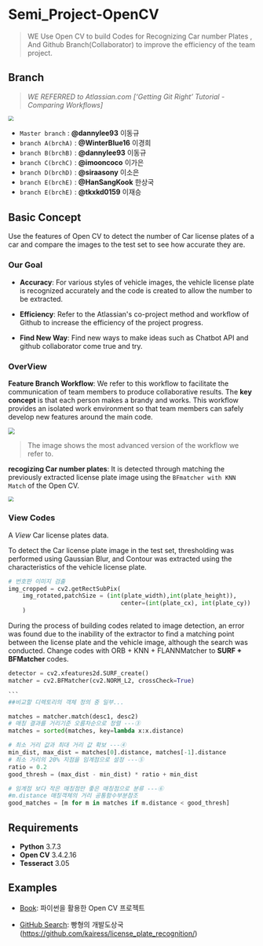 

# Semi_Project-OpenCV

> WE Use Open CV to build Codes for Recognizing Car number Plates , And Github Branch(Collaborator) to improve the efficiency of the team project.



## Branch

> *WE REFERRED to Atlassian.com [‘Getting Git Right’ Tutorial - Comparing Workflows]*

<img src="https://wac-cdn.atlassian.com/dam/jcr:0869c664-5bc1-4bf2-bef0-12f3814b3187/01.svg?cdnVersion=485" style="zoom:67%;" />

- `Master branch` :  **@dannylee93** 이동규
- `branch A(brchA)` : **@WinterBlue16**  이경희
- `branch B(brchB)` : **@dannylee93** 이동규
- `branch C(brchC)` : **@imooncoco**  이가은
- `branch D(brchD)` : **@siraasony** 이소은
- `branch E(brchE)` : **@HanSangKook**  한상국
- `branch E(brchE)` : **@tkxkd0159**  이재승



## Basic Concept

Use the features of Open CV to detect the number of Car license plates of a car and compare the images to the test set to see how accurate they are.

###  Our Goal

- **Accuracy**: For various styles of vehicle images, the vehicle license plate is recognized accurately and the code is created to allow the number to be extracted.

- **Efficiency**: Refer to the Atlassian's co-project method and workflow of Github to increase the efficiency of the project progress.

- **Find New Way**: Find new ways to make ideas such as Chatbot API and github collaborator come true and try.

  

###  OverView

**Feature Branch Workflow**: We refer to this workflow to facilitate the communication of team members to produce collaborative results. The **key concept** is that each person makes a brandy and works. This workflow provides an isolated work environment so that team members can safely develop new features around the main code.

<img src="https://wac-cdn.atlassian.com/dam/jcr:a9cea7b7-23c3-41a7-a4e0-affa053d9ea7/04%20(1).svg?cdnVersion=485" style="zoom:80%;" />

> The image shows the most advanced version of the workflow we refer to.

**recogizing Car number plates**: It is detected through matching the previously extracted license plate image using the `BFmatcher with KNN Match` of the Open CV.

<img src="C:\Users\bruce0809\Desktop\matcher.jpg" style="zoom: 67%;" />



### View Codes

A *View* Car license plates data. 

To detect the Car license plate image in the test set, thresholding was performed using Gaussian Blur, and Contour was extracted using the characteristics of the vehicle license plate.

```python
# 번호판 이미지 검출
img_cropped = cv2.getRectSubPix(
    img_rotated,patchSize = (int(plate_width),int(plate_height)), 
                                center=(int(plate_cx), int(plate_cy))
	)
```

During the process of building codes related to image detection, an error was found due to the inability of the extractor to find a matching point between the license plate and the vehicle image, although the search was conducted. Change codes with ORB + KNN + FLANNMatcher to **SURF + BFMatcher**  codes.

```python
detector = cv2.xfeatures2d.SURF_create()
matcher = cv2.BFMatcher(cv2.NORM_L2, crossCheck=True)

​```
##비교할 디렉토리의 객체 정의 중 일부...

matches = matcher.match(desc1, desc2)
# 매칭 결과를 거리기준 오름차순으로 정렬 ---③
matches = sorted(matches, key=lambda x:x.distance)

# 최소 거리 값과 최대 거리 값 확보 ---④
min_dist, max_dist = matches[0].distance, matches[-1].distance
# 최소 거리의 20% 지점을 임계점으로 설정 ---⑤
ratio = 0.2
good_thresh = (max_dist - min_dist) * ratio + min_dist

# 임계점 보다 작은 매칭점만 좋은 매칭점으로 분류 ---⑥
#m.distance 매칭객체의 거리 공통함수부분참조  
good_matches = [m for m in matches if m.distance < good_thresh]
```



## Requirements

- **Python** 3.7.3
- **Open CV** 3.4.2.16
- **Tesseract** 3.05



## Examples

- [Book](https://github.com/ReactorKit/ReactorKit/tree/master/Examples/Counter): 파이썬을 활용한 Open CV 프로젝트

- [GitHub Search](https://github.com/ReactorKit/ReactorKit/tree/master/Examples/GitHubSearch): 빵형의 개발도상국(https://github.com/kairess/license_plate_recognition/)

  
